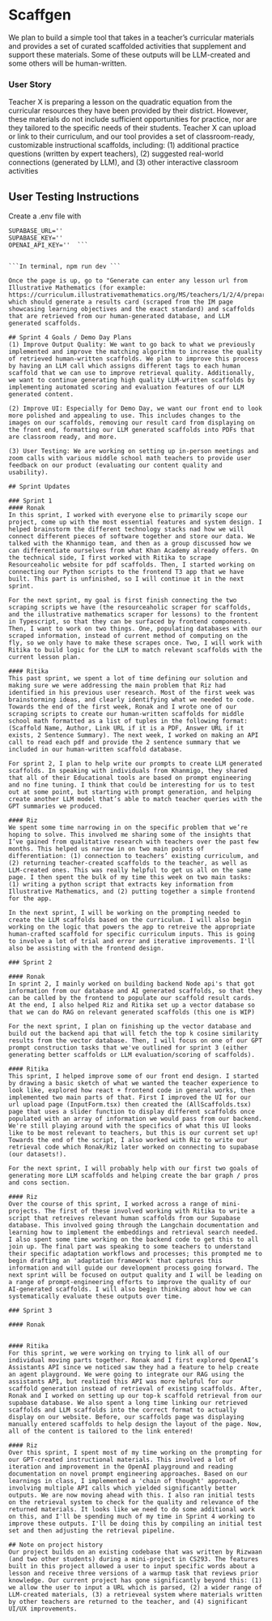 # Scaffgen

We plan to build a simple tool that takes in a teacher’s curricular materials and provides a set of curated scaffolded activities that supplement and support these materials. Some of these outputs will be LLM-created and some others will be human-written. 

### User Story
Teacher X is preparing a lesson on the quadratic equation from the curricular resources they have been provided by their district. However, these materials do not include sufficient opportunities for practice, nor are they tailored to the specific needs of their students. Teacher X can upload or link to their curriculum, and our tool provides a set of classroom-ready, customizable instructional scaffolds, including: (1) additional practice questions (written by expert teachers), (2) suggested real-world connections (generated by LLM), and (3) other interactive classroom activities

## User Testing Instructions
Create a .env file with 
```POSTGRESS_PASSWORD=''
SUPABASE_URL=''
SUPABASE_KEY=''
OPENAI_API_KEY=''  ```


```In terminal, npm run dev ```

Once the page is up, go to "Generate can enter any lesson url from Illustrative Mathematics (for example: https://curriculum.illustrativemathematics.org/MS/teachers/1/2/4/preparation.html) which should generate a results card (scraped from the IM page showcasing learning objectives and the exact standard) and scaffolds that are retrieved from our human-generated database, and LLM generated scaffolds. 

## Sprint 4 Goals / Demo Day Plans
(1) Improve Output Quality: We want to go back to what we previously implemented and improve the matching algorithm to increase the quality of retrieved human-written scaffolds. We plan to improve this process by having an LLM call which assigns different tags to each human scaffold that we can use to improve retrieval quality. Additionally, we want to continue generating high quality LLM-written scaffolds by implementing automated scoring and evaluation features of our LLM generated content.

(2) Improve UI: Especially for Demo Day, we want our front end to look more polished and appealing to use. This includes changes to the images on our scaffolds, removing our result card from displaying on the front end, formatting our LLM generated scaffolds into PDFs that are classroom ready, and more.

(3) User Testing: We are working on setting up in-person meetings and zoom calls with various middle school math teachers to provide user feedback on our product (evaluating our content quality and usability). 

## Sprint Updates

### Sprint 1
#### Ronak
In this sprint, I worked with everyone else to primarily scope our project, come up with the most essential features and system design. I helped brainstorm the different technology stacks nad how we will connect different pieces of software together and store our data. We talked with the Khanmigo team, and then as a group discussed how we can differentiate ourselves from what Khan Academy already offers. On the technical side, I first worked with Ritika to scrape Resourceaholic website for pdf scaffolds. Then, I started working on connecting our Python scripts to the frontend T3 app that we have built. This part is unfinished, so I will continue it in the next sprint. 

For the next sprint, my goal is first finish connecting the two scraping scripts we have (the resourceaholic scraper for scaffolds, and the illustrative mathematics scraper for lessons) to the frontent in Typescript, so that they can be surfaced by frontend components. Then, I want to work on two things. One, populating databases with our scraped information, instead of current method of computing on the fly, so we only have to make these scrapes once. Two, I will work with Ritika to build logic for the LLM to match relevant scaffolds with the current lesson plan. 

#### Ritika
This past sprint, we spent a lot of time defining our solution and making sure we were addressing the main problem that Riz had identified in his previous user research. Most of the first week was brainstorming ideas, and clearly identifying what we needed to code. Towards the end of the first week, Ronak and I wrote one of our scraping scripts to create our human-written scaffolds for middle school math formatted as a list of tuples in the following format: (Scaffold Name, Author, Link URL if it is a PDF, Answer URL if it exists, 2 Sentence Summary). The next week, I worked on making an API call to read each pdf and provide the 2 sentence summary that we included in our human-written scaffold database.

For sprint 2, I plan to help write our prompts to create LLM generated scaffolds. In speaking with individuals from Khanmigo, they shared that all of their Educational tools are based on prompt engineering and no fine tuning. I think that could be interesting for us to test out at some point, but starting with prompt generation, and helping create another LLM model that’s able to match teacher queries with the GPT summaries we produced.

#### Riz
We spent some time narrowing in on the specific problem that we’re hoping to solve. This involved me sharing some of the insights that I’ve gained from qualitative research with teachers over the past few months. This helped us narrow in on two main points of differentiation: (1) connection to teachers’ existing curriculum, and (2) returning teacher-created scaffolds to the teacher, as well as LLM-created ones. This was really helpful to get us all on the same page. I then spent the bulk of my time this week on two main tasks: (1) writing a python script that extracts key information from Illustrative Mathematics, and (2) putting together a simple frontend for the app. 

In the next sprint, I will be working on the prompting needed to create the LLM scaffolds based on the curriculum. I will also begin working on the logic that powers the app to retreive the appropriate human-crafted scaffold for specific curriculum inputs. This is going to involve a lot of trial and error and iterative improvements. I'll also be assisting with the frontend design. 

### Sprint 2

#### Ronak
In sprint 2, I mainly worked on building backend Node api's that got information from our database and AI generated scaffolds, so that they can be called by the frontend to populate our scaffold result cards. At the end, I also helped Riz and Ritika set up a vector database so that we can do RAG on relevant generated scaffolds (this one is WIP)

For the next sprint, I plan on finishing up the vector database and build out the backend api that will fetch the top k cosine similarity results from the vector database. Then, I will focus on one of our GPT prompt construction tasks that we've outlined for sprint 3 (either generating better scaffolds or LLM evaluation/scoring of scaffolds). 

#### Ritika
This sprint, I helped improve some of our front end design. I started by drawing a basic sketch of what we wanted the teacher experience to look like, explored how react + frontend code in general works, then implemented two main parts of that. First I improved the UI for our url upload page (InputForm.tsx) then created the (AllScaffolds.tsx) page that uses a slider function to display different scaffolds once populated with an array of information we would pass from our backend. We're still playing around with the specifics of what this UI looks like to be most relevant to teachers, but this is our current set up! Towards the end of the script, I also worked with Riz to write our retrieval code which Ronak/Riz later worked on connecting to supabase (our datasets!). 

For the next sprint, I will probably help with our first two goals of generating more LLM scaffolds and helping create the bar graph / pros and cons section.

#### Riz 
Over the course of this sprint, I worked across a range of mini-projects. The first of these involved working with Ritika to write a script that retreives relevant human scaffolds from our Supabase database. This involved going through the Langchain documentation and learning how to implement the embeddings and retrieval search needed. I also spent some time working on the backend code to get this to all join up. The final part was speaking to some teachers to understand their specific adaptation workflows and processes; this prompted me to begin drafting an 'adaptation framework' that captures this information and will guide our development process going forward. The next sprint will be focused on output quality and I will be leading on a range of prompt-engineering efforts to improve the quality of our AI-generated scaffolds. I will also begin thinking about how we can systematically evaluate these outputs over time. 

### Sprint 3

#### Ronak


#### Ritika
For this sprint, we were working on trying to link all of our individual moving parts together. Ronak and I first explored OpenAI’s Assistants API since we noticed saw they had a feature to help create an agent playground. We were going to integrate our RAG using the assistants API, but realized this API was more helpful for our scaffold generation instead of retrieval of existing scaffolds. After, Ronak and I worked on setting up our top-k scaffold retrieval from our supabase database. We also spent a long time linking our retrieved scaffolds and LLM scaffolds into the correct format to actually display on our website. Before, our scaffolds page was displaying manually entered scaffolds to help design the layout of the page. Now, all of the content is tailored to the link entered!

#### Riz
Over this sprint, I spent most of my time working on the prompting for our GPT-created instructional materials. This involved a lot of iteration and improvement in the OpenAI playground and reading documentation on novel prompt engineering approaches. Based on our learnings in class, I implemented a 'chain of thought' approach, involving multiple API calls which yielded significantly better outputs. We are now moving ahead with this. I also ran initial tests on the retrieval system to check for the quality and relevance of the returned materials. It looks like we need to do some additional work on this, and I'll be spending much of my time in Sprint 4 working to improve these outputs. I'll be doing this by compiling an initial test set and then adjusting the retrieval pipeline. 

## Note on project history 
Our project builds on an existing codebase that was written by Rizwaan (and two other students) during a mini-project in CS293. The features built in this project allowed a user to input specific words about a lesson and receive three versions of a warmup task that reviews prior knowledge. Our current project has gone significantly beyond this: (1) we allow the user to input a URL which is parsed, (2) a wider range of LLM-created materials, (3) a retrieveal system where materials written by other teachers are returned to the teacher, and (4) significant UI/UX improvements. 
